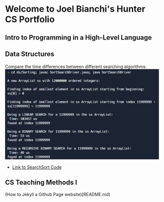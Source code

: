 # Welcome to Joel Bianchi's Hunter CS Portfolio

## Intro to Programming in a High-Level Language


## Data Structures
#### 
Compare the time differences between different searching algorithms:
![Searching Algorithm Console](resources/SearchSort.png)
* [Link to SearchSort Code](https://github.com/hunter-teacher-cert/cohort-3-summer-work-JABianchi/blob/master/ds/Sorting/SortSearchDriver.java)

## CS Teaching Methods I


(How to Jekyll a Github Page website)[README.md)
